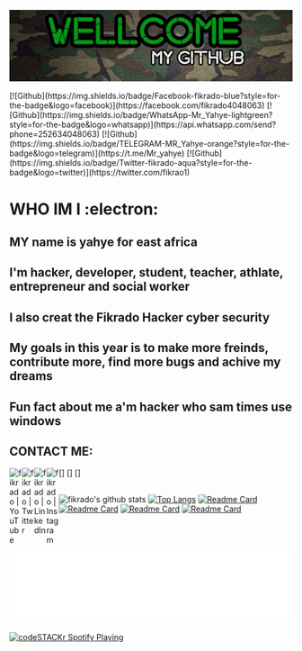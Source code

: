 <p aligin="center">
 <img src="/WhatsApp Image 2021-03-09 at 19.47.02.jpeg">
</p>
[![Github](https://img.shields.io/badge/Facebook-fikrado-blue?style=for-the-badge&logo=facebook)](https://facebook.com/fikrado4048063)
[![Github](https://img.shields.io/badge/WhatsApp-Mr_Yahye-lightgreen?style=for-the-badge&logo=whatsapp)](https://api.whatsapp.com/send?phone=252634048063)
[![Github](https://img.shields.io/badge/TELEGRAM-MR_Yahye-orange?style=for-the-badge&logo=telegram)](https://t.me/Mr_yahye)
[![Github](https://img.shields.io/badge/Twitter-fikrado-aqua?style=for-the-badge&logo=twitter)](https://twitter.com/fikrao1)

<h1> WHO IM I :electron: </h>

## MY name is yahye for east africa 
## I'm hacker, developer, student, teacher, athlate, entrepreneur and social worker
## I also creat the Fikrado Hacker cyber security 
## My goals in this year is to make more freinds, contribute more, find more bugs and achive my dreams
## Fun fact about me a'm hacker who sam times use windows


## CONTACT ME:

[<img align="left" alt="fikrado | YouTube" width="22px" src="https://cdn.jsdelivr.net/npm/simple-icons@v3/icons/youtube.svg" />]
[<img align="left" alt="fikrado | Twitter" width="22px" src="https://cdn.jsdelivr.net/npm/simple-icons@v3/icons/twitter.svg" />](https://twitter.com/fikrao1)
[<img align="left" alt="fikrado | LinkedIn" width="22px" src="https://cdn.jsdelivr.net/npm/simple-icons@v3/icons/linkedin.svg" />]
[<img align="left" alt="fikrado | Instagram" width="22px" src="https://cdn.jsdelivr.net/npm/simple-icons@v3/icons/instagram.svg" />]


            
##
##


![fikrado's github stats](https://github-readme-stats.vercel.app/api?username=fikrado&show_icons=true&theme=tokyonight)
[![Top Langs](https://github-readme-stats.vercel.app/api/top-langs/?username=fikrado&langs_count=10&theme=tokyonight)](https://github.com/anuraghazra/github-readme-stats)
[![Readme Card](https://github-readme-stats.vercel.app/api/pin/?username=fikrado&repo=fikrado.py&theme=tokyonight)](https://github.com/anuraghazra/github-readme-stats)
[![Readme Card](https://github-readme-stats.vercel.app/api/pin/?username=fikrado&repo=qurxin&theme=tokyonight)](https://github.com/anuraghazra/github-readme-stats)
[![Readme Card](https://github-readme-stats.vercel.app/api/pin/?username=fikrado&repo=JOKER-burtal-force&theme=tokyonight)](https://github.com/anuraghazra/github-readme-stats)
[![Readme Card](https://github-readme-stats.vercel.app/api/pin/?username=fikrado&repo=fikrado.txt&theme=tokyonight)](https://github.com/anuraghazra/github-readme-stats)

<img src="https://raw.githubusercontent.com/lowlighter/lowlighter/aa85d2d130d984cdf495cc00fb32d0ce61b0cf9a/metrics.plugin.pagespeed.svg">



[<img src="https://now-playing-codestackr.vercel.app/api/spotify-playing" alt="codeSTACKr Spotify Playing" width="350" />](https://open.spotify.com/user/swyqyimdc12jajde4vpwd2x1b)
